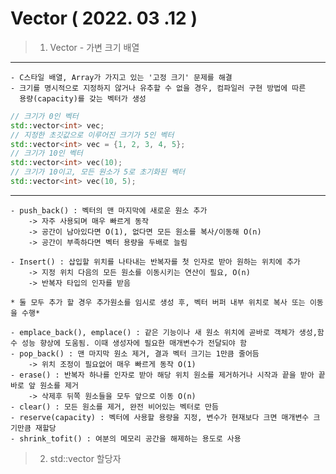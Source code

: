Vector ( 2022. 03 .12 )
===============================

> 1) Vector - 가변 크기 배열
---------------------------
    - C스타일 배열, Array가 가지고 있는 '고정 크기' 문제를 해결
    - 크기를 명시적으로 지정하지 않거나 유추할 수 없을 경우, 컴파일러 구현 방법에 따른
      용량(capacity)를 갖는 벡터가 생성

```c++
// 크기가 0인 벡터
std::vector<int> vec;
// 지정한 초깃값으로 이루어진 크기가 5인 벡터
std::vector<int> vec = {1, 2, 3, 4, 5};
// 크기가 10인 벡터
std::vector<int> vec(10);
// 크기가 10이고, 모든 원소가 5로 초기화된 벡터
std::vector<int> vec(10, 5);
```
----------------------------
    - push_back() : 벡터의 맨 마지막에 새로운 원소 추가
        -> 자주 사용되며 매우 빠르게 동작
        -> 공간이 남아있다면 O(1), 없다면 모든 원소를 복사/이동해 O(n)
        -> 공간이 부족하다면 벡터 용량을 두배로 늘림

    - Insert() : 삽입할 위치를 나타내는 반복자를 첫 인자로 받아 원하는 위치에 추가
        -> 지정 위치 다음의 모든 원소를 이동시키는 연산이 필요, O(n)
        -> 반복자 타입의 인자를 받음

    * 둘 모두 추가 할 경우 추가원소를 임시로 생성 후, 벡터 버퍼 내부 위치로 복사 또는 이동을 수행*

    - emplace_back(), emplace() : 같은 기능이나 새 원소 위치에 곧바로 객체가 생성,함수 성능 향상에 도움됨. 이때 생성자에 필요한 매개변수가 전달되야 함
    - pop_back() : 맨 마지막 원소 제거, 결과 벡터 크기는 1만큼 줄어듬
        -> 위치 조정이 필요없어 매우 빠르게 동작 O(1)
    - erase() : 반복자 하나를 인자로 받아 해당 위치 원소를 제거하거나 시작과 끝을 받아 끝 바로 앞 원소를 제거
        -> 삭제후 뒤쪽 원소들을 모두 앞으로 이동 O(n)
    - clear() : 모든 원소를 제거, 완전 비어있는 벡터로 만듬
    - reserve(capacity) : 벡터에 사용할 용량을 지정, 변수가 현재보다 크면 매개변수 크기만큼 재할당
    - shrink_tofit() : 여분의 메모리 공간을 해제하는 용도로 사용


> 2) std::vector 할당자
